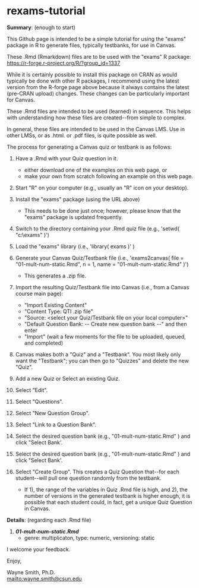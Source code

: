# rexams-tutorial

**Summary**: (enough to start)

This Github page is intended to be a simple tutorial for using the "exams" package in R to generate files, typically testbanks, for use in Canvas.

These .Rmd (Rmarkdown) files are to be used with the "exams" R package:\
https://r-forge.r-project.org/R/?group_id=1337

While it is certainly possible to install this package on CRAN as would typically be done with other R packages,
 I recommend using the latest version from the R-forge page above because it always contains the latest (pre-CRAN upload) changes.
 These changes can be particularly important for Canvas.

These .Rmd files are intended to be used (learned) in sequence.  This helps with understanding how these files are created--from simple to complex.

In general, these files are intended to be used in the Canvas LMS.  Use in other LMSs, or as .html. or .pdf files, is quite possible as well.

The process for generating a Canvas quiz or testbank is as follows:

1. Have a .Rmd with your Quiz question in it.
    * either download one of the examples on this web page, or
    * make your own from scratch following an example on this web page.

2. Start "R" on your computer (e.g., usually an "R" icon on your desktop).

3. Install the "exams" package (using the URL above)
    * This needs to be done just once; however, please know that the "exams" package is updated frequently.

4. Switch to the directory containing your .Rmd quiz file (e.g., 'setwd( "c:\\exams" )')

5. Load the "exams" library (i.e., 'library( exams )' )

6. Generate your Canvas Quiz/Testbank file (i.e., 'exams2canvas( file = "01-mult-num-static.Rmd", n = 1, name = "01-mult-num-static.Rmd" )')
    * This generates a .zip file.

7. Import the resulting Quiz/Testbank file into Canvas (i.e., from a Canvas course main page):
    * "Import Existing Content"
    * "Content Type: QTI .zip file"
    * "Source: <select your Quiz/Testbank file on your local computer>"
    * "Default Question Bank: -- Create new question bank --" and then enter <the name of your testbank file>
    * "Import" (wait a few moments for the file to be uploaded, queued, and completed)

8. Canvas makes both a "Quiz" and a "Testbank".  You most likely only want the "Testbank"; you can then go to "Quizzes" and delete the new "Quiz".

9. Add a new Quiz or Select an existing Quiz.

10. Select "Edit".

11. Select "Questions".

12. Select "New Question Group".

13. Select "Link to a Question Bank".

14. Select the desired question bank (e.g., "01-mult-num-static.Rmd" ) and click "Select Bank'.

15. Select the desired question bank (e.g., "01-mult-num-static.Rmd" ) and click "Select Bank'.

16. Select "Create Group".  This creates a Quiz Question that--for each student--will pull one question randomly from the testbank.
    * If 1), the range of the variables in Quiz .Rmd file is high, and 2), the number of versions in the generated testbank is higher enough, it is possible that each student could, in fact, get a unique Quiz Question in Canvas.


**Details**: (regarding each .Rmd file)

1. ***01-mult-num-static.Rmd***
    * genre: multiplicaton, type: numeric, versioning: static

I welcome your feedback.


Enjoy,

Wayne Smith, Ph.D.\
<mailto:wayne.smith@csun.edu>

